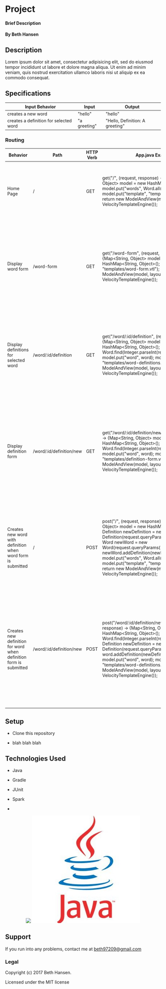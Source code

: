 # Project

#### Brief Description

#### By Beth Hansen

## Description

Lorem ipsum dolor sit amet, consectetur adipisicing elit, sed do eiusmod tempor incididunt ut labore et dolore magna aliqua. Ut enim ad minim veniam, quis nostrud exercitation ullamco laboris nisi ut aliquip ex ea commodo consequat.

## Specifications

Input Behavior | Input | Output |
---------------|-------|--------|
creates a new word | "hello" | "hello" |
creates a definition for selected word | "a greeting" | "Hello, Definition: A greeting" |

### Routing

| Behavior                                                          | Path                     | HTTP Verb | App.java Example                                                                                                                                                                                                                                                                                                                                                                                                                                                 | Process                                                                                                                                                                            |
|-------------------------------------------------------------------|--------------------------|-----------|------------------------------------------------------------------------------------------------------------------------------------------------------------------------------------------------------------------------------------------------------------------------------------------------------------------------------------------------------------------------------------------------------------------------------------------------------------------|------------------------------------------------------------------------------------------------------------------------------------------------------------------------------------|
| Home Page                                                         | /                        | GET       | get("/", (request, response) -> Map<String, Object> model = new HashMap<String, Object>(); model.put("words", Word.all()); model.put("template", "templates/index.vtl"); return new ModelAndView(model, layout);}, new VelocityTemplateEngine());                                                                                                                                                                                                                | User requests page. Server sends HTTP GET request. Spark matches request to "/" route.                                                                                             |
| Display word form                                                 | /word-form               | GET       | get("/word-form", (request, response) -> {Map<String, Object> model = new HashMap<String, Object>(); model.put("template", "templates/word-form.vtl"); return new ModelAndView(model, layout);}, new VelocityTemplateEngine());                                                                                                                                                                                                                                  | User requests form to create new word. Server returns page with word form. *Form action and method must match path/verb of route below.*                                           |
| Display definitions for selected word                             | /word/:id/definition     | GET       | get("/word/:id/definition", (request, response) -> {Map<String, Object> model = new HashMap<String, Object>(); Word word = Word.find(Integer.parseInt(request.params(":id"))); model.put("word", word); model.put("template", "templates/word-definitions.vtl"); return new ModelAndView(model, layout);}, new VelocityTemplateEngine());                                                                                                                        | User requests page. Server collects selected word, renders template. Velocity loops through definitions and displays them.                                                         |
| Display definition form                                           | /word/:id/definition/new | GET       | get("/word/:id/definition/new", (request, response) -> {Map<String, Object> model = new HashMap<String, Object>(); Word word = Word.find(Integer.parseInt(request.params(":id"))); model.put("word", word); model.put("template", "templates/definition-form.vtl"); return new ModelAndView(model, layout);}, new VelocityTemplateEngine());                                                                                                                     | User requests form to create new definition for selected word. Server returns page with definition form. *Form action and method must match path/verb of route below.*             |
| Creates new word with definition when word form is submitted      | /                        | POST      | post("/", (request, response) -> {Map<String, Object> model = new HashMap<String, Object>(); Definition newDefinition = new Definition(request.queryParams("description")); Word newWord = new Word(request.queryParams("name")); newWord.addDefinition(newDefinition); model.put("words", Word.all()); model.put("template", "templates/index.vtl"); return new ModelAndView(model, layout);}, new VelocityTemplateEngine());                                   | User submits word form. Server grabs attributes from form. Uses them to create new word. Server renders the home page with all words listed.                                       |
| Creates new definition for word when definition form is submitted | /word/:id/definition/new | POST      | post("/word/:id/definition/new", (request, response) -> {Map<String, Object> model = new HashMap<String, Object>(); Word word = Word.find(Integer.parseInt(request.params(":id"))); Definition newDefinition = new Definition(request.queryParams("description")); word.addDefinition(newDefinition); model.put("word", word); model.put("template", "templates/word-definitions.vtl"); return new ModelAndView(model, layout);}, new VelocityTemplateEngine()); | User submits description form. Server grabs attributes from form. Uses them to create new description for selected word. Server renders page with all definitions of selected word.|

## Setup

* Clone this repository

* blah blah blah

## Technologies Used

* Java

* Gradle

* JUnit

* Spark

*

<p align="center">
  <img src="img/java.jpg="350"/>
  <img src="img/java.jpg" width="350"/>
</p>


## Support

If you run into any problems, contact me at beth97209@gmail.com

### Legal

Copyright (c) 2017 Beth Hansen.

Licensed under the MIT license
